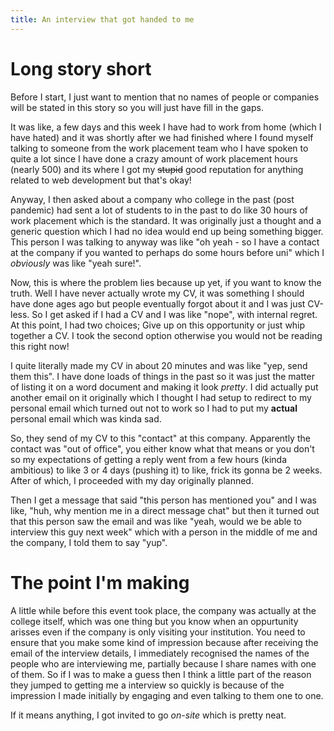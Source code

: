 ```yaml
---
title: An interview that got handed to me
---
```


# Long story short

Before I start, I just want to mention that no names of people or companies will be stated in this story so you will just have fill in the gaps.

It was like, a few days and this week I have had to work from home (which I have hated) and it was shortly after we had finished where I found myself talking to someone from the work placement team who I have spoken to quite a lot since I have done a crazy amount of work placement hours (nearly 500) and its where I got my ~~stupid~~ good reputation for anything related to web development but that's okay!

Anyway, I then asked about a company who college in the past (post pandemic) had sent a lot of students to in the past to do like 30 hours of work placement which is the standard. It was originally just a thought and a generic question which I had no idea would end up being something bigger. This person I was talking to anyway was like "oh yeah - so I have a contact at the company if you wanted to perhaps do some hours before uni" which I *obviously* was like "yeah sure!".

Now, this is where the problem lies because up yet, if you want to know the truth. Well I have never actually wrote my CV, it was something I should have done ages ago but people eventually forgot about it and I was just CV-less. So I get asked if I had a CV and I was like "nope", with internal regret. At this point, I had two choices; Give up on this opportunity or just whip together a CV. I took the second option otherwise you would not be reading this right now!

I quite literally made my CV in about 20 minutes and was like "yep, send them this". I have done loads of things in the past so it was just the matter of listing it on a word document and making it look *pretty*. I did actually put another email on it originally which I thought I had setup to redirect to my personal email which turned out not to work so I had to put my **actual** personal email which was kinda sad.

So, they send of my CV to this "contact" at this company. Apparently the contact was "out of office", you either know what that means or you don't so my expectations of getting a reply went from a few hours (kinda ambitious) to like 3 or 4 days (pushing it) to like, frick its gonna be 2 weeks. After of which, I proceeded with my day originally planned.

Then I get a message that said "this person has mentioned you" and I was like, "huh, why mention me in a direct message chat" but then it turned out that this person saw the email and was like "yeah, would we be able to interview this guy next week" which with a person in the middle of me and the company, I told them to say "yup".

# The point I'm making

A little while before this event took place, the company was actually at the college itself, which was one thing but you know when an oppurtunity arisses even if the company is only visiting your institution. You need to ensure that you make some kind of impression because after receiving the email of the interview details, I immediately recognised the names of the people who are interviewing me, partially because I share names with one of them. So if I was to make a guess then I think a little part of the reason they jumped to getting me a interview so quickly is because of the impression I made initially by engaging and even talking to them one to one.

If it means anything, I got invited to go *on-site* which is pretty neat.